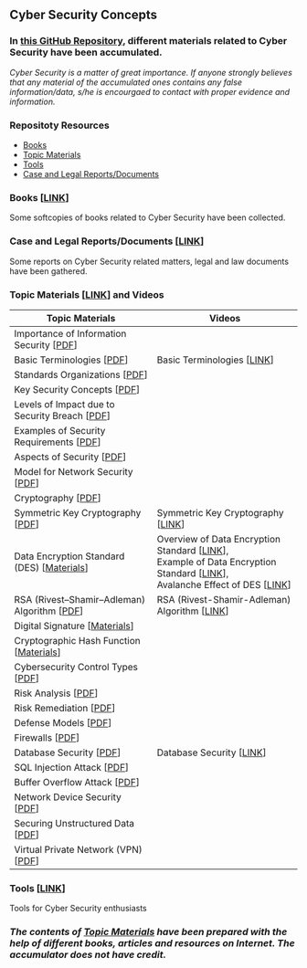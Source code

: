 ## Cyber Security Concepts 

### In [this GitHub Repository](https://github.com/MdSiamAnsary/Cyber-Security-Concepts), different materials related to Cyber Security have been accumulated. 
_Cyber Security is a matter of great importance. If anyone strongly believes that any material of the accumulated ones contains any false information/data, s/he is encourgaed to contact with proper evidence and information._

### Repositoty Resources
- [Books](#books) 
- [Topic Materials](#materials) 
- [Tools](#tools) 
- [Case and Legal Reports/Documents](#docs) 

### <a id="books">Books [[LINK](https://github.com/MdSiamAnsary/Cyber-Security-Concepts/tree/main/Books)]</a>
Some softcopies of books related to Cyber Security have been collected. 

### <a id="docs">Case and Legal Reports/Documents [[LINK](https://github.com/MdSiamAnsary/Cyber-Security-Concepts/tree/main/Case%20and%20Legal%20Reports)]</a>
Some reports on Cyber Security related matters, legal and law documents have been gathered. 

### <a id="materials">Topic Materials [[LINK](https://github.com/MdSiamAnsary/Cyber-Security-Concepts/tree/main/Topic%20Materials)] and Videos </a>

<!--
- Importance of Information Security [[PDF](https://github.com/MdSiamAnsary/Cyber-Security-Concepts/blob/main/Topic%20Materials/Importance%20of%20Information%20Security.pdf)]
- Basic Terminologies [[PDF](https://github.com/MdSiamAnsary/Cyber-Security-Concepts/blob/main/Topic%20Materials/Terminologies.pdf)]
- Standards Organizations [[PDF](https://github.com/MdSiamAnsary/Cyber-Security-Concepts/blob/main/Topic%20Materials/Standards%20Organizations%20.pdf)]
- Key Security Concepts [[PDF](https://github.com/MdSiamAnsary/Cyber-Security-Concepts/blob/main/Topic%20Materials/Key%20Security%20Concepts.pdf)]
- Levels of Impact due to Security Breach [[PDF](https://github.com/MdSiamAnsary/Cyber-Security-Concepts/blob/main/Topic%20Materials/Levels%20of%20Impact%20due%20to%20Security%20Breach.pdf)]
- Examples of Security Requirements [[PDF](https://github.com/MdSiamAnsary/Cyber-Security-Concepts/blob/main/Topic%20Materials/Examples%20of%20Security%20Requirements%20.pdf)]
- Aspects of Security [[PDF](https://github.com/MdSiamAnsary/Cyber-Security-Concepts/blob/main/Topic%20Materials/Aspects%20of%20Security.pdf)]
- Model for Network Security [[PDF](https://github.com/MdSiamAnsary/Cyber-Security-Concepts/blob/main/Topic%20Materials/Model%20for%20Network%20Security.pdf)]
- Cryptography [[PDF](https://github.com/MdSiamAnsary/Cyber-Security-Concepts/blob/main/Topic%20Materials/Cryptography.pdf)]
- Symmetric Key Cryptography [[PDF](https://github.com/MdSiamAnsary/Cyber-Security-Concepts/blob/main/Topic%20Materials/Symmetric%20Key%20Cryptography.pdf)]
- Data Encryption Standard (DES) [[Materials](https://github.com/MdSiamAnsary/Cyber-Security-Concepts/tree/main/Topic%20Materials/DES)]
- RSA (Rivest–Shamir–Adleman) [[PDF](https://github.com/MdSiamAnsary/Cyber-Security-Concepts/blob/main/Topic%20Materials/RSA%20(Rivest%E2%80%93Shamir%E2%80%93Adleman).pdf)]
- Digital Signature [[Materials](https://github.com/MdSiamAnsary/Cyber-Security-Concepts/tree/main/Topic%20Materials/Digital%20Signature)]
- Cryptographic Hash Function [[Materials](https://github.com/MdSiamAnsary/Cyber-Security-Concepts/tree/main/Topic%20Materials/Cryptographic%20Hash%20Function)] 
- Cybersecurity Control Types [[PDF](https://github.com/MdSiamAnsary/Cyber-Security-Concepts/blob/main/Topic%20Materials/Cyber%20Security%20Control%20Types.pdf)]
- Risk Analysis [[PDF](https://github.com/MdSiamAnsary/Cyber-Security-Concepts/blob/main/Topic%20Materials/Risk%20Analysis.pdf)]
- Risk Remediation [[PDF](https://github.com/MdSiamAnsary/Cyber-Security-Concepts/blob/main/Topic%20Materials/Risk%20Remediation.pdf)]
- Defense Models [[PDF](https://github.com/MdSiamAnsary/Cyber-Security-Concepts/blob/main/Topic%20Materials/Defense%20Models.pdf)]
- Firewalls [[PDF](https://github.com/MdSiamAnsary/Cyber-Security-Concepts/blob/main/Topic%20Materials/Firewalls.pdf)]
- Database Security [[PDF](https://github.com/MdSiamAnsary/Cyber-Security-Concepts/blob/main/Topic%20Materials/Database%20Security.pdf)]
- SQL Injection Attack [[PDF](https://github.com/MdSiamAnsary/Cyber-Security-Concepts/blob/main/Topic%20Materials/SQL%20Injection%20Attack.pdf)]
- Buffer Overflow Attack [[PDF](https://github.com/MdSiamAnsary/Cyber-Security-Concepts/blob/main/Topic%20Materials/Buffer%20Overflow%20Attack.pdf)]
- Network Device Security [[PDF](https://github.com/MdSiamAnsary/Cyber-Security-Concepts/blob/main/Topic%20Materials/Network%20Device%20Security.pdf)]
- Securing Unstructured Data [[PDF](https://github.com/MdSiamAnsary/Cyber-Security-Concepts/blob/main/Topic%20Materials/Securing%20Unstructured%20Data.pdf)]
- Virtual Private Network (VPN) [[PDF](https://github.com/MdSiamAnsary/Cyber-Security-Concepts/blob/main/Topic%20Materials/Virtual%20Private%20Network%20(VPN).pdf)]
-->

<!--
### Videos 
- Basic Terminologies [[LINK](https://youtu.be/b1Xebefj7x0)]
- Symmetric Key Cryptography [[LINK](https://youtu.be/nbjorlCOrug?si=rRv6S-A-NLienW5y)]
- RSA (Rivest-Shamir-Adleman) Algorithm [[LINK](https://youtu.be/yyEFWx1E8cA?si=0LAEK_enSNaCOHgq)]
- Overview of Data Encryption Standard [[LINK](https://youtu.be/2G9txsMUQ4Q?si=H2YSQ0kwEQIm3mYz)]
- Example of Data Encryption Standard [[LINK](https://youtu.be/BAS3u97rlWU?si=XQDPvaaDw_x3A4MJ)]
- Avalanche Effect of DES [[LINK](https://youtu.be/Z9nknRKKZOQ?si=2KQoHlC_2Pg5gkRq)]
- Database Security [[LINK](https://youtu.be/qx8IULinVjw?si=yaAHv8rxzn-pUe1r)]
-->


|Topic Materials               |Videos                       |
|------------------------------|-----------------------------|
|Importance of Information Security [[PDF](https://github.com/MdSiamAnsary/Cyber-Security-Concepts/blob/main/Topic%20Materials/Importance%20of%20Information%20Security.pdf)]      ||
|Basic Terminologies [[PDF](https://github.com/MdSiamAnsary/Cyber-Security-Concepts/blob/main/Topic%20Materials/Terminologies.pdf)]      |Basic Terminologies [[LINK](https://youtu.be/b1Xebefj7x0)]|
|Standards Organizations [[PDF](https://github.com/MdSiamAnsary/Cyber-Security-Concepts/blob/main/Topic%20Materials/Standards%20Organizations%20.pdf)]      ||
|Key Security Concepts [[PDF](https://github.com/MdSiamAnsary/Cyber-Security-Concepts/blob/main/Topic%20Materials/Key%20Security%20Concepts.pdf)]      ||
|Levels of Impact due to Security Breach [[PDF](https://github.com/MdSiamAnsary/Cyber-Security-Concepts/blob/main/Topic%20Materials/Levels%20of%20Impact%20due%20to%20Security%20Breach.pdf)]      ||
|Examples of Security Requirements [[PDF](https://github.com/MdSiamAnsary/Cyber-Security-Concepts/blob/main/Topic%20Materials/Examples%20of%20Security%20Requirements%20.pdf)]      ||
|Aspects of Security [[PDF](https://github.com/MdSiamAnsary/Cyber-Security-Concepts/blob/main/Topic%20Materials/Aspects%20of%20Security.pdf)]      ||
|Model for Network Security [[PDF](https://github.com/MdSiamAnsary/Cyber-Security-Concepts/blob/main/Topic%20Materials/Model%20for%20Network%20Security.pdf)]      ||
|Cryptography [[PDF](https://github.com/MdSiamAnsary/Cyber-Security-Concepts/blob/main/Topic%20Materials/Cryptography.pdf)]      ||
|Symmetric Key Cryptography [[PDF](https://github.com/MdSiamAnsary/Cyber-Security-Concepts/blob/main/Topic%20Materials/Symmetric%20Key%20Cryptography.pdf)]      |Symmetric Key Cryptography [[LINK](https://youtu.be/nbjorlCOrug)]|
|Data Encryption Standard (DES) [[Materials](https://github.com/MdSiamAnsary/Cyber-Security-Concepts/tree/main/Topic%20Materials/DES)]      |Overview of Data Encryption Standard [[LINK](https://youtu.be/2G9txsMUQ4Q?si=H2YSQ0kwEQIm3mYz)],<br /> Example of Data Encryption Standard [[LINK](https://youtu.be/BAS3u97rlWU?si=XQDPvaaDw_x3A4MJ)],<br /> Avalanche Effect of DES [[LINK](https://youtu.be/Z9nknRKKZOQ?si=2KQoHlC_2Pg5gkRq)]|
|RSA (Rivest–Shamir–Adleman) Algorithm [[PDF](https://github.com/MdSiamAnsary/Cyber-Security-Concepts/blob/main/Topic%20Materials/RSA%20(Rivest%E2%80%93Shamir%E2%80%93Adleman).pdf)]      |RSA (Rivest-Shamir-Adleman) Algorithm [[LINK](https://youtu.be/yyEFWx1E8cA)]|
|Digital Signature [[Materials](https://github.com/MdSiamAnsary/Cyber-Security-Concepts/tree/main/Topic%20Materials/Digital%20Signature)]      ||
|Cryptographic Hash Function [[Materials](https://github.com/MdSiamAnsary/Cyber-Security-Concepts/tree/main/Topic%20Materials/Cryptographic%20Hash%20Function)]       ||
|Cybersecurity Control Types [[PDF](https://github.com/MdSiamAnsary/Cyber-Security-Concepts/blob/main/Topic%20Materials/Cyber%20Security%20Control%20Types.pdf)]      ||
|Risk Analysis [[PDF](https://github.com/MdSiamAnsary/Cyber-Security-Concepts/blob/main/Topic%20Materials/Risk%20Analysis.pdf)]      ||
|Risk Remediation [[PDF](https://github.com/MdSiamAnsary/Cyber-Security-Concepts/blob/main/Topic%20Materials/Risk%20Remediation.pdf)]       ||
|Defense Models [[PDF](https://github.com/MdSiamAnsary/Cyber-Security-Concepts/blob/main/Topic%20Materials/Defense%20Models.pdf)]       ||
|Firewalls [[PDF](https://github.com/MdSiamAnsary/Cyber-Security-Concepts/blob/main/Topic%20Materials/Firewalls.pdf)]       ||
|Database Security [[PDF](https://github.com/MdSiamAnsary/Cyber-Security-Concepts/blob/main/Topic%20Materials/Database%20Security.pdf)]       |Database Security [[LINK](https://youtu.be/qx8IULinVjw?si=yaAHv8rxzn-pUe1r)]|
|SQL Injection Attack [[PDF](https://github.com/MdSiamAnsary/Cyber-Security-Concepts/blob/main/Topic%20Materials/SQL%20Injection%20Attack.pdf)]       ||
|Buffer Overflow Attack [[PDF](https://github.com/MdSiamAnsary/Cyber-Security-Concepts/blob/main/Topic%20Materials/Buffer%20Overflow%20Attack.pdf)]       ||
|Network Device Security [[PDF](https://github.com/MdSiamAnsary/Cyber-Security-Concepts/blob/main/Topic%20Materials/Network%20Device%20Security.pdf)]       ||
|Securing Unstructured Data [[PDF](https://github.com/MdSiamAnsary/Cyber-Security-Concepts/blob/main/Topic%20Materials/Securing%20Unstructured%20Data.pdf)]       ||
|Virtual Private Network (VPN) [[PDF](https://github.com/MdSiamAnsary/Cyber-Security-Concepts/blob/main/Topic%20Materials/Virtual%20Private%20Network%20(VPN).pdf)]       ||


### <a id="tools">Tools [[LINK](https://github.com/MdSiamAnsary/Cyber-Security-Concepts/tree/main/Books)]</a>
Tools for Cyber Security enthusiasts 



### _The contents of [Topic Materials](https://github.com/MdSiamAnsary/Cyber-Security-Concepts/tree/main/Topic%20Materials) have been prepared with the help of different books, articles and resources on Internet. The accumulator does not have credit._




